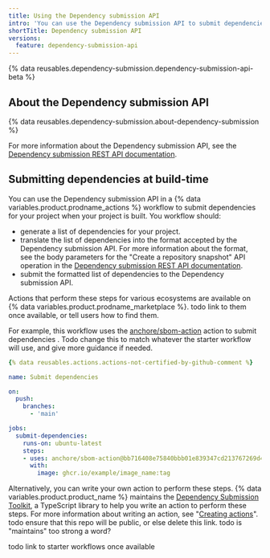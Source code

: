 ```yaml
---
title: Using the Dependency submission API
intro: 'You can use the Dependency submission API to submit dependencies for projects that resolve dependencies when the project is built or compiled.'
shortTitle: Dependency submission API
versions:
  feature: dependency-submission-api
---
```


{% data reusables.dependency-submission.dependency-submission-api-beta %}

## About the Dependency submission API

{% data reusables.dependency-submission.about-dependency-submission %}

For more information about the Dependency submission API, see the [Dependency submission REST API documentation](/rest/dependency-graph/dependency-submission).

## Submitting dependencies at build-time

You can use the Dependency submission API in a {% data variables.product.prodname_actions %} workflow to submit dependencies for your project when your project is built. You workflow should:

- generate a list of dependencies for your project.
- translate the list of dependencies into the format accepted by the Dependency submission API. For more information about the format, see the body parameters for the "Create a repository snapshot" API operation in the [Dependency submission REST API documentation](/rest/dependency-graph/dependency-submission).
- submit the formatted list of dependencies to the Dependency submission API.

Actions that perform these steps for various ecosystems are available on {% data variables.product.prodname_marketplace %}. todo link to them once available, or tell users how to find them.

For example, this workflow uses the [anchore/sbom-action](https://github.com/marketplace/actions/anchore-sbom-action) action to submit dependencies . Todo change this to match whatever the starter workflow will use, and give more guidance if needed.

```yaml
{% data reusables.actions.actions-not-certified-by-github-comment %}

name: Submit dependencies

on:
  push:
    branches:    
      - 'main'

jobs:
  submit-dependencies:
    runs-on: ubuntu-latest
    steps:
    - uses: anchore/sbom-action@bb716408e75840bbb01e839347cd213767269d4a
      with:
        image: ghcr.io/example/image_name:tag
```

Alternatively, you can write your own action to perform these steps. {% data variables.product.product_name %} maintains the [Dependency Submission Toolkit](https://github.com/github/dependency-submission-toolkit), a TypeScript library to help you write an action to perform these steps. For more information about writing an action, see "[Creating actions](/actions/creating-actions)". todo ensure that this repo will be public, or else delete this link. todo is "maintains" too strong a word?

todo link to starter workflows once available
